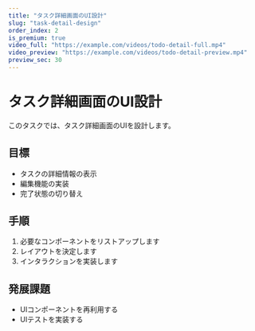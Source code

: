 ```yaml
---
title: "タスク詳細画面のUI設計"
slug: "task-detail-design"
order_index: 2
is_premium: true
video_full: "https://example.com/videos/todo-detail-full.mp4"
video_preview: "https://example.com/videos/todo-detail-preview.mp4"
preview_sec: 30
---
```


# タスク詳細画面のUI設計

このタスクでは、タスク詳細画面のUIを設計します。

## 目標

- タスクの詳細情報の表示
- 編集機能の実装
- 完了状態の切り替え

## 手順

1.  必要なコンポーネントをリストアップします
2.  レイアウトを決定します
3.  インタラクションを実装します

<!--PREMIUM-->

## 発展課題

-   UIコンポーネントを再利用する
-   UIテストを実装する
